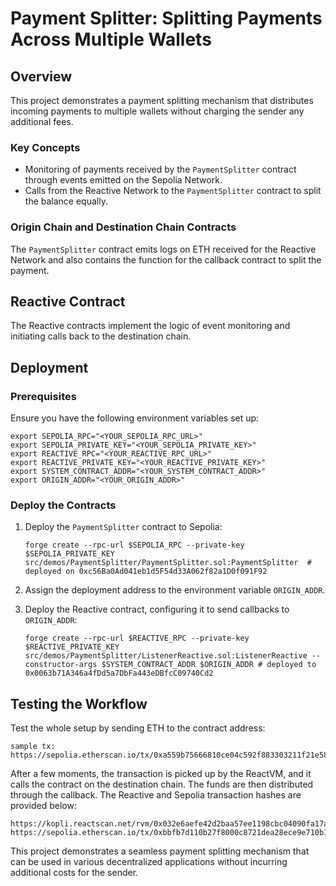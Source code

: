 
# Payment Splitter: Splitting Payments Across Multiple Wallets

## Overview

This project demonstrates a payment splitting mechanism that distributes incoming payments to multiple wallets without charging the sender any additional fees.

### Key Concepts

- Monitoring of payments received by the `PaymentSplitter` contract through events emitted on the Sepolia Network.
- Calls from the Reactive Network to the `PaymentSplitter` contract to split the balance equally.

### Origin Chain and Destination Chain Contracts

The `PaymentSplitter` contract emits logs on ETH received for the Reactive Network and also contains the function for the callback contract to split the payment.

## Reactive Contract

The Reactive contracts implement the logic of event monitoring and initiating calls back to the destination chain.

## Deployment

### Prerequisites

Ensure you have the following environment variables set up:

```
export SEPOLIA_RPC="<YOUR_SEPOLIA_RPC_URL>"
export SEPOLIA_PRIVATE_KEY="<YOUR_SEPOLIA_PRIVATE_KEY>"
export REACTIVE_RPC="<YOUR_REACTIVE_RPC_URL>"
export REACTIVE_PRIVATE_KEY="<YOUR_REACTIVE_PRIVATE_KEY>"
export SYSTEM_CONTRACT_ADDR="<YOUR_SYSTEM_CONTRACT_ADDR>"
export ORIGIN_ADDR="<YOUR_ORIGIN_ADDR>"
```

### Deploy the Contracts

1. Deploy the `PaymentSplitter` contract to Sepolia:

   ```
   forge create --rpc-url $SEPOLIA_RPC --private-key $SEPOLIA_PRIVATE_KEY src/demos/PaymentSplitter/PaymentSplitter.sol:PaymentSplitter  # deployed on 0xc56Ba0Ad041eb1d5F54d33A062f82a1D0f091F92
   ```

2. Assign the deployment address to the environment variable `ORIGIN_ADDR`.

3. Deploy the Reactive contract, configuring it to send callbacks to `ORIGIN_ADDR`:

   ```
   forge create --rpc-url $REACTIVE_RPC --private-key $REACTIVE_PRIVATE_KEY src/demos/PaymentSplitter/ListenerReactive.sol:ListenerReactive --constructor-args $SYSTEM_CONTRACT_ADDR $ORIGIN_ADDR # deployed to 0x0063b71A346a4fDd5a7DbFa443eDBfcC09740Cd2
   ```

## Testing the Workflow

Test the whole setup by sending ETH to the contract address:

```
sample tx: https://sepolia.etherscan.io/tx/0xa559b75666810ce04c592f883303211f21e585b46a27eb2d400615b50d0865cc
```

After a few moments, the transaction is picked up by the ReactVM, and it calls the contract on the destination chain. The funds are then distributed through the callback. The Reactive and Sepolia transaction hashes are provided below:

```
https://kopli.reactscan.net/rvm/0x032e6aefe42d2baa57ee1198cbc04090fa17a639/27;
https://sepolia.etherscan.io/tx/0xbbfb7d110b27f8000c8721dea28ece9e710b1835fe3e91baabb8da385a3c1ca8
```

This project demonstrates a seamless payment splitting mechanism that can be used in various decentralized applications without incurring additional costs for the sender.

